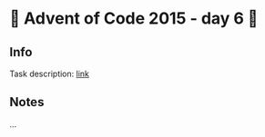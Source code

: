 # 🎄 Advent of Code 2015 - day 6 🎄

## Info

Task description: [link](https://adventofcode.com/2015/day/6)

## Notes

...